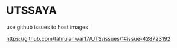 # UTSSAYA
use github issues to host images

https://github.com/fahrulanwar17/UTS/issues/1#issue-428723192
